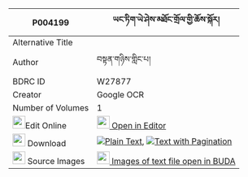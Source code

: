 |P004199|ཡང་ཏིག་ཡེ་ཤེས་མཐོང་གྲོལ་གྱི་ཆོས་སྐོར། 
| --- | --- 
|Alternative Title |
|Author| བསྟན་གཉིས་གླིང་པ།
|BDRC ID | W27877
|Creator | Google OCR
|Number of Volumes| 1
|<img width="25" src="https://img.icons8.com/color/25/000000/edit-property.png">Edit Online| [<img width="25" src="https://avatars.githubusercontent.com/u/45091458?s=200&v=4"> Open in Editor](http://editor.openpecha.org/P004199)
|<img width="25" src="https://img.icons8.com/fluent/48/000000/download-2.png"/>  Download | [![](https://img.icons8.com/color/20/000000/txt.png)Plain Text](https://github.com/Openpecha/P004199/releases/download/v1/yangtik_yeshe_tong_drol_gyi_ch_plain_P004199.zip), [![](https://img.icons8.com/color/20/000000/txt.png)Text with Pagination](https://github.com/Openpecha/P004199/releases/download/v1/yangtik_yeshe_tong_drol_gyi_ch_pages_P004199.zip)
|<img width="25" src="https://img.icons8.com/plasticine/100/000000/pictures-folder.png"/>  Source Images | [<img width="25" src="https://library.bdrc.io/icons/BUDA-small.svg"> Images of text file open in BUDA](https://library.bdrc.io/show/bdr:W27877)